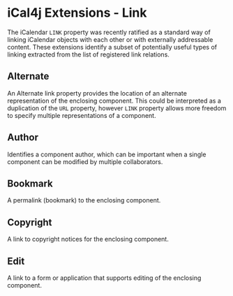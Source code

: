 # iCal4j Extensions - Link

The iCalendar `LINK` property was recently ratified as a standard way of linking iCalendar objects with each other
or with externally addressable content. These extensions identify a subset of potentially useful types of linking
extracted from the list of registered link relations.

## Alternate

An Alternate link property provides the location of an alternate representation of the enclosing component. This
could be interpreted as a duplication of the `URL` property, however `LINK` property allows more freedom to
specify multiple representations of a component.

## Author

Identifies a component author, which can be important when a single component can be modified by multiple
collaborators.

## Bookmark

A permalink (bookmark) to the enclosing component.

## Copyright

A link to copyright notices for the enclosing component.

## Edit

A link to a form or application that supports editing of the enclosing component.
